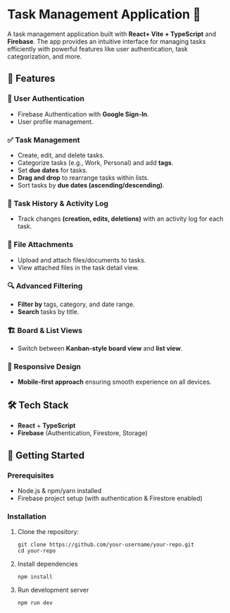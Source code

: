 # Task Management Application 🚀  

A task management application built with **React+ Vite + TypeScript** and **Firebase**. The app provides an intuitive interface for managing tasks efficiently with powerful features like user authentication, task categorization, and more.  

## 🌟 Features  

### 🔐 User Authentication  
- Firebase Authentication with **Google Sign-In**.  
- User profile management.  

### ✅ Task Management  
- Create, edit, and delete tasks.  
- Categorize tasks (e.g., Work, Personal) and add **tags**.  
- Set **due dates** for tasks.  
- **Drag and drop** to rearrange tasks within lists.  
- Sort tasks by **due dates (ascending/descending)**.  

### 🔄 Task History & Activity Log  
- Track changes **(creation, edits, deletions)** with an activity log for each task.  

### 📎 File Attachments  
- Upload and attach files/documents to tasks.  
- View attached files in the task detail view.  

### 🔍 Advanced Filtering  
- **Filter by** tags, category, and date range.  
- **Search** tasks by title.  

### 🏗 Board & List Views  
- Switch between **Kanban-style board view** and **list view**.  

### 📱 Responsive Design  
- **Mobile-first approach** ensuring smooth experience on all devices.  

## 🛠 Tech Stack  
- **React** + **TypeScript**  
- **Firebase** (Authentication, Firestore, Storage)  

## 🚀 Getting Started  

### Prerequisites  
- Node.js & npm/yarn installed  
- Firebase project setup (with authentication & Firestore enabled)  

### Installation  
1. Clone the repository:  
   ```
   git clone https://github.com/your-username/your-repo.git
   cd your-repo
   ```
2. Install dependencies
   ```
   npm install 
   ```
3. Run development server
   ```
   npm run dev
   ```
